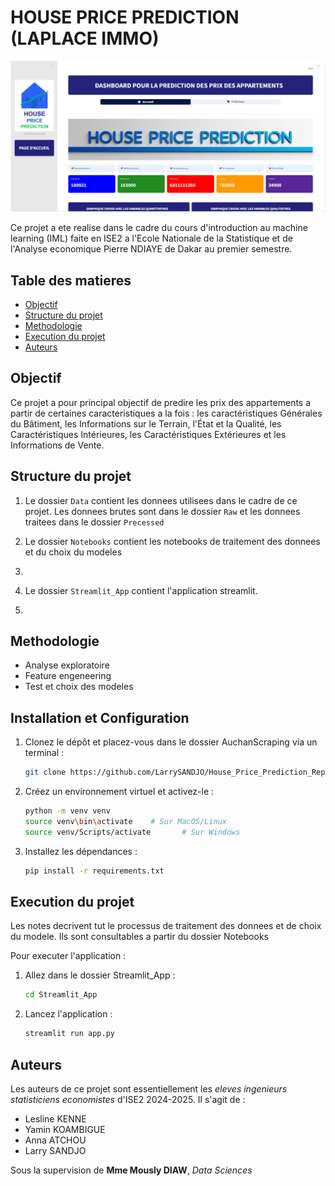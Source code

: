 # HOUSE PRICE PREDICTION (LAPLACE IMMO)

![Page d'acceuil de l'appication faite sur streamlit pour predire les prix](acceuil.png)

Ce projet a ete realise dans le cadre du cours d'introduction au machine learning (IML) faite en ISE2 a l'Ecole Nationale de la Statistique et de l'Analyse economique Pierre NDIAYE de Dakar au premier semestre.

## Table des matieres
- [Objectif](#objectif)
- [Structure du projet](#structure-du-projet)
- [Methodologie](#methodologie)
- [Execution du projet](#execution-du-projet)
- [Auteurs](#auteurs)

## Objectif

Ce projet a pour principal objectif de predire les prix des appartements a partir de certaines caracteristiques a la fois : les caractéristiques Générales du Bâtiment, les Informations sur le Terrain, l'État et la Qualité, les Caractéristiques Intérieures, les Caractéristiques Extérieures et les Informations de Vente.

## Structure du projet 

1. Le dossier `Data` contient les donnees utilisees dans le cadre de ce projet. Les donnees brutes sont dans le dossier `Raw` et les donnees traitees dans le dossier `Precessed`

2. Le dossier `Notebooks` contient les notebooks de traitement des donnees et du choix du modeles

3. 

4. Le dossier `Streamlit_App` contient l'application streamlit.

5.

## Methodologie

- Analyse exploratoire
- Feature engeneering
- Test et choix des modeles

## Installation et Configuration

1. Clonez le dépôt et placez-vous dans le dossier AuchanScraping via un terminal :
   ```bash
   git clone https://github.com/LarrySANDJO/House_Price_Prediction_Repo
   ```

2. Créez un environnement virtuel et activez-le :

   ```bash
   python -m venv venv
   source venv\bin\activate    # Sur MacOS/Linux
   source venv/Scripts/activate       # Sur Windows
   ```

3. Installez les dépendances :
   ```bash
   pip install -r requirements.txt
   ```

## Execution du projet

Les notes decrivent tut le processus de traitement des donnees et de choix du modele. Ils sont consultables a partir du dossier Notebooks

Pour executer l'application :

1. Allez dans le dossier Streamlit_App :

    ```bash
    cd Streamlit_App
    ```
2. Lancez l'application :

    ```bash
    streamlit run app.py
    ```


## Auteurs 

Les auteurs de ce projet sont essentiellement les _eleves ingenieurs statisticiens economistes_ d'ISE2 2024-2025. Il s'agit de :

- Lesline KENNE
- Yamin KOAMBIGUE
- Anna ATCHOU
- Larry SANDJO

Sous la supervision de **Mme Mously DIAW**, *Data Sciences*


